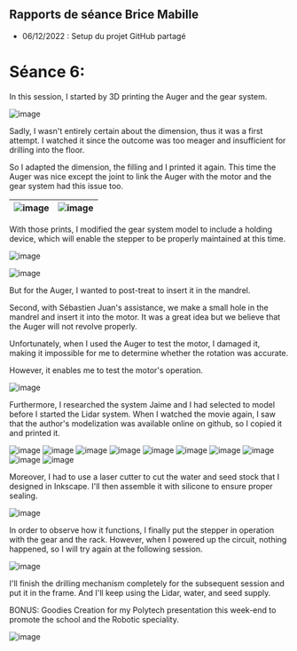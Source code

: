 ## Rapports de séance Brice Mabille

- 06/12/2022 : Setup du projet GitHub partagé

# Séance 6:

In this session, I started by 3D printing the Auger and the gear system.

![image](../../Documentation/Images/Auger+drill-fail.jpeg)

Sadly, I wasn't entirely certain about the dimension, thus it was a first attempt. I watched it since the outcome was too meager and insufficient for drilling into the floor.

So I adapted the dimension, the filling and I printed it again. This time the Auger was nice except the joint to link the Auger with the motor and the gear system had this issue too.

|![image](../../Documentation/Images/Auger+drillsuccess.jpeg)|![image](../../Documentation/Images/Augercompared.jpeg)|
|:---:|:---:|

With those prints, I modified the gear system model to include a holding device, which will enable the stepper to be properly maintained at this time.

![image](../../Documentation/Images/GEAREPAULEMENT.png)

![image](../../Documentation/Images/Gear+epaulement.jpg)


But for the Auger, I wanted to post-treat to insert it in the mandrel.

Second, with Sébastien Juan's assistance, we make a small hole in the mandrel and insert it into the motor.
It was a great idea but we believe that the Auger will not revolve properly.

Unfortunately, when I used the Auger to test the motor, I damaged it, making it impossible for me to determine whether the rotation was accurate.

However, it enables me to test the motor's operation.

![image](../../Documentation/Images/Motor+mandrel.jpg)

Furthermore, I researched the system Jaime and I had selected to model before I started the Lidar system.
When I watched the movie again, I saw that the author's modelization was available online on github, so I copied it and printed it.


![image](../../Documentation/Images/LIDAR1.png)
![image](../../Documentation/Images/LIDAR2.png)
![image](../../Documentation/Images/LIDAR3.png)
![image](../../Documentation/Images/LIDAR4.png)
![image](../../Documentation/Images/LIDAR5.png)
![image](../../Documentation/Images/LIDAR6.png)
![image](../../Documentation/Images/LIDAR7.png)
![image](../../Documentation/Images/LIDAR8.png)
![image](../../Documentation/Images/LIDAR9.png)
![image](../../Documentation/Images/LIDAR.jpg)


Moreover, I had to use a laser cutter to cut the water and seed stock that I designed in Inkscape. I'll then assemble it with silicone to ensure proper sealing.

![image](../../Documentation/Images/WaterSeedStock.png)

In order to observe how it functions, I finally put the stepper in operation with the gear and the rack. However, when I powered up the circuit, nothing happened, so I will try again at the following session.

![image](../../Documentation/Images/Steppercircuit.jpg)

I'll finish the drilling mechanism completely for the subsequent session and put it in the frame. And I'll keep using the Lidar, water, and seed supply.


BONUS: Goodies Creation for my Polytech presentation this week-end to promote the school and the Robotic speciality.

![image](../../Documentation/Images/BonusGoodies.png)